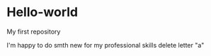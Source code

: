 # Hello-world
My first repository

I'm happy to do smth new for my professional skills
delete letter "a" 

